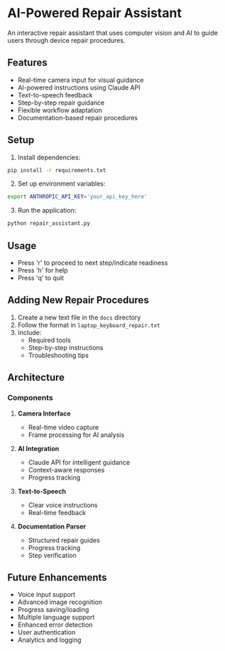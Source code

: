 # AI-Powered Repair Assistant

An interactive repair assistant that uses computer vision and AI to guide users through device repair procedures.

## Features
- Real-time camera input for visual guidance
- AI-powered instructions using Claude API
- Text-to-speech feedback
- Step-by-step repair guidance
- Flexible workflow adaptation
- Documentation-based repair procedures

## Setup

1. Install dependencies:
```bash
pip install -r requirements.txt
```

2. Set up environment variables:
```bash
export ANTHROPIC_API_KEY='your_api_key_here'
```

3. Run the application:
```bash
python repair_assistant.py
```

## Usage
- Press 'r' to proceed to next step/indicate readiness
- Press 'h' for help
- Press 'q' to quit

## Adding New Repair Procedures
1. Create a new text file in the `docs` directory
2. Follow the format in `laptop_keyboard_repair.txt`
3. Include:
   - Required tools
   - Step-by-step instructions
   - Troubleshooting tips

## Architecture

### Components
1. **Camera Interface**
   - Real-time video capture
   - Frame processing for AI analysis

2. **AI Integration**
   - Claude API for intelligent guidance
   - Context-aware responses
   - Progress tracking

3. **Text-to-Speech**
   - Clear voice instructions
   - Real-time feedback

4. **Documentation Parser**
   - Structured repair guides
   - Progress tracking
   - Step verification

## Future Enhancements
- Voice input support
- Advanced image recognition
- Progress saving/loading
- Multiple language support
- Enhanced error detection
- User authentication
- Analytics and logging